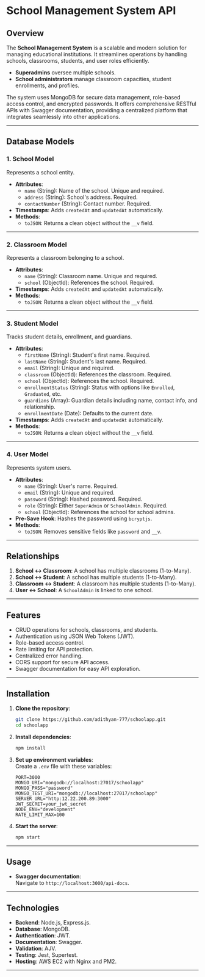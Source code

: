# **School Management System API**

## **Overview**

The **School Management System** is a scalable and modern solution for managing educational institutions. It streamlines operations by handling schools, classrooms, students, and user roles efficiently. 

- **Superadmins** oversee multiple schools.  
- **School administrators** manage classroom capacities, student enrollments, and profiles.  

The system uses MongoDB for secure data management, role-based access control, and encrypted passwords. It offers comprehensive RESTful APIs with Swagger documentation, providing a centralized platform that integrates seamlessly into other applications.

---

## **Database Models**

### **1. School Model**
Represents a school entity.

- **Attributes**:
  - `name` (String): Name of the school. Unique and required.
  - `address` (String): School's address. Required.
  - `contactNumber` (String): Contact number. Required.
- **Timestamps**: Adds `createdAt` and `updatedAt` automatically.
- **Methods**:
  - `toJSON`: Returns a clean object without the `__v` field.

---

### **2. Classroom Model**
Represents a classroom belonging to a school.

- **Attributes**:
  - `name` (String): Classroom name. Unique and required.
  - `school` (ObjectId): References the school. Required.
- **Timestamps**: Adds `createdAt` and `updatedAt` automatically.
- **Methods**:
  - `toJSON`: Returns a clean object without the `__v` field.

---

### **3. Student Model**
Tracks student details, enrollment, and guardians.

- **Attributes**:
  - `firstName` (String): Student's first name. Required.
  - `lastName` (String): Student's last name. Required.
  - `email` (String): Unique and required.
  - `classroom` (ObjectId): References the classroom. Required.
  - `school` (ObjectId): References the school. Required.
  - `enrollmentStatus` (String): Status with options like `Enrolled`, `Graduated`, etc.
  - `guardians` (Array): Guardian details including name, contact info, and relationship.
  - `enrollmentDate` (Date): Defaults to the current date.
- **Timestamps**: Adds `createdAt` and `updatedAt` automatically.
- **Methods**:
  - `toJSON`: Returns a clean object without the `__v` field.

---

### **4. User Model**
Represents system users.

- **Attributes**:
  - `name` (String): User's name. Required.
  - `email` (String): Unique and required.
  - `password` (String): Hashed password. Required.
  - `role` (String): Either `SuperAdmin` or `SchoolAdmin`. Required.
  - `school` (ObjectId): References the school for school admins.
- **Pre-Save Hook**: Hashes the password using `bcryptjs`.
- **Methods**:
  - `toJSON`: Removes sensitive fields like `password` and `__v`.

---

## **Relationships**

1. **School ↔ Classroom**: A school has multiple classrooms (1-to-Many).  
2. **School ↔ Student**: A school has multiple students (1-to-Many).  
3. **Classroom ↔ Student**: A classroom has multiple students (1-to-Many).  
4. **User ↔ School**: A `SchoolAdmin` is linked to one school.

---

## **Features**

- CRUD operations for schools, classrooms, and students.
- Authentication using JSON Web Tokens (JWT).
- Role-based access control.
- Rate limiting for API protection.
- Centralized error handling.
- CORS support for secure API access.
- Swagger documentation for easy API exploration.

---

## **Installation**

1. **Clone the repository**:
   ```bash
   git clone https://github.com/adithyan-777/schoolapp.git
   cd schoolapp
   ```

2. **Install dependencies**:
   ```bash
   npm install
   ```

3. **Set up environment variables**:  
   Create a `.env` file with these variables:
   ```env
   PORT=3000
   MONGO_URI="mongodb://localhost:27017/schoolapp"
   MONGO_PASS="password"
   MONGO_TEST_URI="mongodb://localhost:27017/schoolapp"
   SERVER_URL="http:12.22.200.89:3000"
   JWT_SECRET=your_jwt_secret
   NODE_ENV="development"
   RATE_LIMIT_MAX=100
   ```

4. **Start the server**:
   ```bash
   npm start
   ```

---

## **Usage**

- **Swagger documentation**:  
  Navigate to `http://localhost:3000/api-docs`.

---

## **Technologies**

- **Backend**: Node.js, Express.js.  
- **Database**: MongoDB.  
- **Authentication**: JWT.  
- **Documentation**: Swagger.  
- **Validation**: AJV.  
- **Testing**: Jest, Supertest.  
- **Hosting**: AWS EC2 with Nginx and PM2.  

---
